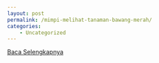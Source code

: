 ```yaml
---
layout: post
permalink: /mimpi-melihat-tanaman-bawang-merah/
categories:
    - Uncategorized
---
```


[Baca Selengkapnya](/05)